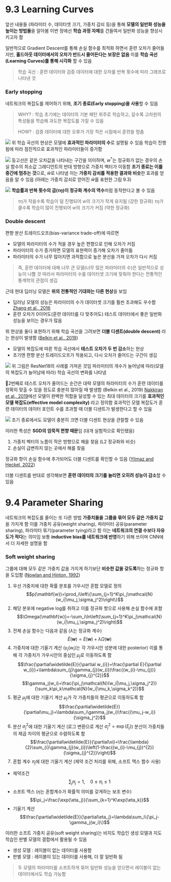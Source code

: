 # 9.3 Learning Curves
앞선 내용들 (파라미터 수, 데이터셋 크기, 가중치 감쇠 등)을 통해 **모델의 일반화 성능을 높이는 방법들**을 알아봄
이번 장에선 **학습 과정 자체**를 건들여서 일반화 성능을 향상시키고자 함

일반적으로 Gradient Descent를 통해 손실 함수를 최적화 하면서 훈련 오차가 줄어들지만, **홀드아웃 데이터에서의 오차가 반드시 줄어든다는 보장은 없음**
이를 **학습 곡선 (Learning Curves)를 통해 시각화** 할 수 있음
>학습 곡선 : 훈련 데이터와 검증 데이터에 대한 오차를 반복 횟수에 따라 그래프로 나타낸 것
### Early stopping
네트워크의 복잡도를 제어하기 위해, **조기 종료(Early stopping)을 사용**할 수 있음
>WHY? : 학습 초기에는 데이터의 기본 패턴 위주로 학습하고, 갈수록 고차원의 특성들을 학습해 과도한 복잡도를 가질 수 있음
>
>HOW? : 검증 데이터에 대한 오류가 가장 작은 시점에서 훈련을 멈춤

<!-- ![[9.3.1.png]] -->
![](./images/9.3.1.png)
위 학습 곡선의 현상은 모델에 **효과적인 파라미터의 수**로 설명될 수 있음
학습이 진행됨에 따라 점진적으로 효과적인 파라미터들이 증가함

<!-- ![[9.3.2.png]] -->
![](./images/9.3.2.png)
등고선은 같은 오차값을 나타내는 구간을 의미하며, $w^*$는 정규화가 없는 경우의 손실 함수의 최소값
그래디언트의 반대 방향으로 가중치 벡터가 이동함
**조기 종료는 이를 중간에 멈추는 것**으로, $\hat{w}$로 나타냄
이는 **가중치 감쇠를 적용한 결과와 비슷**한 효과를 얻음을 알 수 있음 (아래는 가중치 감쇠로 얻어진 $\hat{w}$를 표현한 그림 9.3)
<!-- ![[9.2.3.png]] -->
![](./images/9.2.3.png)
**학습률과 반복 횟수의 곱($\tau \eta$)이 정규화 계수의 역수**처럼 동작한다고 볼 수 있음
>$\tau \eta$가 작을수록 학습이 덜 진행되어 $w$의 크기가 작게 유지됨 (강한 정규화)
>$\tau \eta$가 클수록 학습이 많이 진행되어 $w$의 크기가 커짐 (약한 정규화)
### Double descent
편향 분산 트레이드오프(bias-variance trade-off)에 따르면
- 모델의 파라미터의 수가 적을 경우 높은 편향으로 인해 오차가 커짐
- 파라미터의 수가 증가하면 모델의 표현력이 증가해 오차가 줄어듦
- 파라미터의 수가 너무 많아지면 과적합으로 높은 분산을 가져 오차가 다시 커짐
>즉, 훈련 데이터에 대해 너무 큰 모델(너무 많은 파라미터의 수)은 일반적으로 성능이 나쁠 것
>따라서 파라미터의 수를 데이터셋 크기에 맞춰야 한다는 전통적인 통계학의 관점이 생김

근데 현대 딥러닝 모델은 **위의 전통적인 기대와는 다른 현상**을 보임
- 딥러닝 모델의 성능은 파라미터의 수가 데이터셋 크기를 훨씬 초과해도 우수함 [Zhang et al., 2016](https://arxiv.org/pdf/1611.03530)
- 훈련 오차가 0이어도(훈련 데이터를 다 맞추어도) 테스트 데이터에서 좋은 일반화 성능을 보이는 경우가 많음

위 현상을 둘다 표현하기 위해 학습 곡선을 그려보면 **더블 디센트(double descent)** 라는 현상이 발생함 ([Belkin et al., 2019](https://arxiv.org/pdf/1812.11118))
- 모델의 복잡도에 따른 학습 곡선에서 **테스트 오차가 두 번 감소**하는 현상
- 초기엔 편향 분산 트레이드오프가 적용되고, 다시 오차가 줄어드는 구간이 생김

<!-- ![[9.3.4.png]] -->
![](./images/9.3.4.png)
위 그림은 ResNet18의 사례를 가져온 것임
파라미터의 개수가 늘어남에 따라(모델의 복잡도가 늘어남에 따라) 학습 곡선의 변화를 나타냄

2번째로 테스트 오차가 줄어드는 순간은 대략 모델의 파라미터의 수가 훈련 데이터를 정확히 맞출 수 있을 정도로 충분히 많아질 때 발생함 (Belkin et al., 2019)
[Nakkiran et al., 2019](https://arxiv.org/pdf/1912.02292)에선 모델이 완벽한 적합을 달성할 수 있는 최대 데이터의 크기를 **효과적인 모델 복잡도(effective model complexity)** 라고 정의함
효과적인 모델 복잡도가 훈련 데이터의 데이터 포인트 수를 초과할 때 더블 디센트가 발생한다고 할 수 있음

<!-- ![[9.3.5.png]] -->
![](./images/9.3.5.png)
조기 종료에서도 모델이 충분히 크면 더블 디센트 현상을 관찰할 수 있음

이러한 특성은 **SGD의 암묵적 편향 때문**임 (대개 실험적으로 확인됐음)
1. 가중치 벡터의 노름이 작은 방향으로 해을 찾음 (L2 정규화와 비슷)
2. 손실이 급변하지 않는 곳에서 해를 찾음

정규화 항이 손실 함수에 추가되어도 더블 디센트를 확인할 수 있음 ([Yilmaz and Heckel, 2022](https://arxiv.org/pdf/2206.01378))

더블 디센트를 반대로 생각해보면 **훈련 데이터의 크기를 늘리면 오히려 성능이 감소**할 수 있음
# 9.4 Parameter Sharing
네트워크의 복잡도를 줄이는 또 다른 방법
**가중치들을 그룹을 묶어 모두 같은 가중치 값**을 가지게 함
이를 가중치 공유(weight sharing), 파라미터 공유(parameter sharing), 파라미터 묶기(parameter tying)라고 함
이는 **네트워크의 연결 수보다 자유도가 적다**는 의미임
보통 **inductive bias를 네트워크에 반영**하기 위해 쓰이며 CNN에서 더 자세한 설명을 함
### Soft weight sharing
그룹에 대해 모두 같은 가중치 값을 가지게 하기보단 **비슷한 값을 갖도록**하는 정규화 항을 도입함 ([Nowlan and Hinton, 1992](https://arxiv.org/pdf/1702.04008))

1. 우선 가중치에 대한 확률 분포를 가우시안 혼합 모델로 정의
$$p(\mathbf{w})=\prod_i\left\{\sum_{j=1}^K\pi_j\mathcal{N}(w_i|\mu_j,\sigma_j^2)\right\}$$
2. 해당 분포에 negative log를 취하고 이를 정규화 항으로 사용해 손실 함수에 포함
$$\Omega(\mathbf{w})=-\sum_i\ln\left(\sum_{j=1}^K\pi_j\mathcal{N}(w_i|\mu_j,\sigma_j^2)\right)$$
3. 전체 손실 함수는 다음과 같음 ($\lambda$는 정규화 계수)
$$\widetilde{E}(\mathbf{w})=E(\mathbf{w})+\lambda\Omega(\mathbf{w})$$
4. 가중치에 대한 기울기 계산 ($\gamma_j(w_i)$는 각 가우시안 성분에 대한 posterior)
   이를 통해 각 가중치가 가우시안의 중심인 $\mu_j$로 이동하도록 함
$$\frac{\partial\widetilde{E}}{\partial w_{i}}=\frac{\partial E}{\partial w_{i}}+\lambda\sum_{j}\gamma_{j}(w_{i})\frac{(w_{i}-\mu_{j})}{\sigma_{j}^{2}}$$
$$\gamma_j(w_i)=\frac{\pi_j\mathcal{N}(w_i|\mu_j,\sigma_j^2)}{\sum_k\pi_k\mathcal{N}(w_i|\mu_k,\sigma_k^2)}$$
5. 평균 $\mu_j$에 대한 기울기 계산
   $\mu_j$가 각 가중치들의 평균으로 이동하도록 함
$$\frac{\partial\widetilde{E}}{\partial\mu_j}=\lambda\sum_i\gamma_j(w_i)\frac{(\mu_j-w_i)}{\sigma_j^2}$$
6. 분산 $\sigma^2_j$에 대한 기울기 계산 (로그 변환으로 계산 $\sigma_j^2=\exp(\xi_j)$)
   분산이 가중치들의 제곱 차이의 평균으로 수렴하도록 함
$$\frac{\partial\widetilde{E}}{\partial\xi}=\frac{\lambda}{2}\sum_{i}\gamma_{j}(w_{i})\left(1-\frac{(w_{i}-\mu_{j})^{2}}{\sigma_{j}^{2}}\right)$$
7. 혼합 계수 $\pi_j$에 대한 기울기 계산 (제약 조건 처리를 위해, 소프트 맥스 함수 사용)
- 제약조건
$$\sum_j\pi_j=1,\quad0\leqslant\pi_i\leqslant1$$
- 소프트 맥스 ($\eta$는 혼합계수가 확률적 의미를 갖게하는 보조 변수)
$$\pi_j=\frac{\exp(\eta_j)}{\sum_{k=1}^K\exp(\eta_k)}$$
- 기울기 계산
$$\frac{\partial\widetilde{E}}{\partial\eta_j}=\lambda\sum_i\{\pi_j-\gamma_j(w_i)\}$$

이러한 소프트 가중치 공유(soft weight sharing)는 비지도 학습인 생성 모델과 지도 학습인 판별 모델의 결합에서 활용될 수 있음

- 생성 모델 : 레이블이 없는 데이터를 사용함
- 판별 모델 : 레이블이 있는 데이터를 사용해, 더 잘 일반화 됨
>두 모델의 파라미터를 소프트하게 묶어 일반화 성능을 얻으면서 레이블이 없는 데이터에서도 학습 가능함

